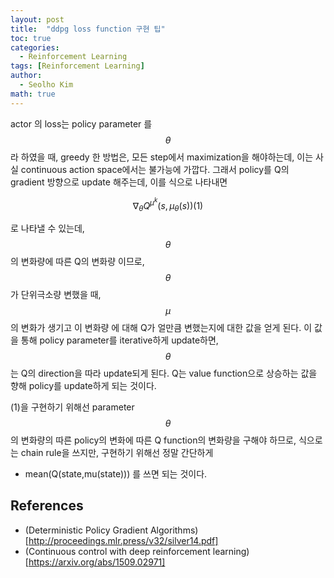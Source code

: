 ```yaml
---
layout: post
title:  "ddpg loss function 구현 팁"
toc: true
categories: 
  - Reinforcement Learning 
tags: [Reinforcement Learning]
author:
  - Seolho Kim
math: true
---
```

actor 의 loss는 policy parameter 를 $$ \theta $$ 라 하였을 때, greedy 한 방법은, 모든 step에서 maximization을 해야하는데,
이는 사실 continuous action space에서는 불가능에 가깝다. 그래서 policy를 Q의 gradient 방향으로 update 해주는데, 이를 식으로 나타내면

$$ \nabla _{\theta}Q^{\mu^k}(s,\mu_{\theta}(s)) (1)$$

로 나타낼 수 있는데, $$ \theta $$ 의 변화량에 따른 Q의 변화량 이므로, $$ \theta $$가 단위극소량 변했을 때, $$ \mu $$의 변화가 생기고 이 변화량
에 대해 Q가 얼만큼 변했는지에 대한 값을 얻게 된다. 이 값을 통해 policy parameter를 iterative하게 update하면, $$ \theta $$ 는 Q의 direction을 따라
update되게 된다. Q는 value function으로 상승하는 값을 향해 policy를 update하게 되는 것이다.

(1)을 구현하기 위해선 parameter $$ \theta $$ 의 변화량의 따른 policy의 변화에 따른 Q function의 변화량을 구해야 하므로, 식으로는 chain rule을
쓰지만, 구현하기 위해선 정말 간단하게 
- mean(Q(state,mu(state))) 를 쓰면 되는 것이다.


## References

- (Deterministic Policy Gradient Algorithms)[http://proceedings.mlr.press/v32/silver14.pdf]
- (Continuous control with deep reinforcement learning)[https://arxiv.org/abs/1509.02971]
